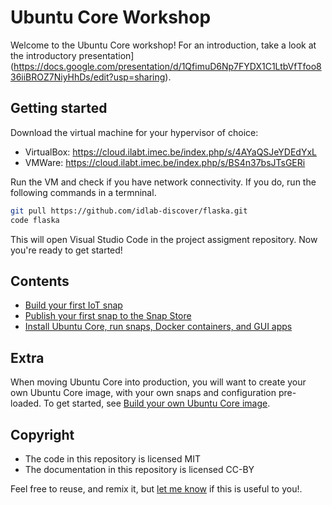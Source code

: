 # Ubuntu Core Workshop

Welcome to the Ubuntu Core workshop! For an introduction, take a look at the introductory presentation](https://docs.google.com/presentation/d/1QfimuD6Np7FYDX1C1LtbVfTfoo836iiBROZ7NiyHhDs/edit?usp=sharing).

## Getting started

Download the virtual machine for your hypervisor of choice:

* VirtualBox: https://cloud.ilabt.imec.be/index.php/s/4AYaQSJeYDEdYxL
* VMWare: https://cloud.ilabt.imec.be/index.php/s/BS4n37bsJTsGERi

Run the VM and check if you have network connectivity. If you do, run the following commands in a termninal.

```bash
git pull https://github.com/idlab-discover/flaska.git
code flaska
```

This will open Visual Studio Code in the project assigment repository. Now you're ready to get started!

## Contents

* [Build your first IoT snap](./first-snap.md)
* [Publish your first snap to the Snap Store](./publish-snap.md)
* [Install Ubuntu Core, run snaps, Docker containers, and GUI apps](./install-ubuntu-core.md)

## Extra

When moving Ubuntu Core into production, you will want to create your own Ubuntu Core image, with your own snaps and configuration pre-loaded. To get started, see [Build your own Ubuntu Core image](https://ubuntu.com/core/docs/build-an-image).

## Copyright

* The code in this repository is licensed MIT
* The documentation in this repository is licensed CC-BY

Feel free to reuse, and remix it, but [let me know](mailto:merlijn.sebrechts@ugent.be) if this is useful to you!.
